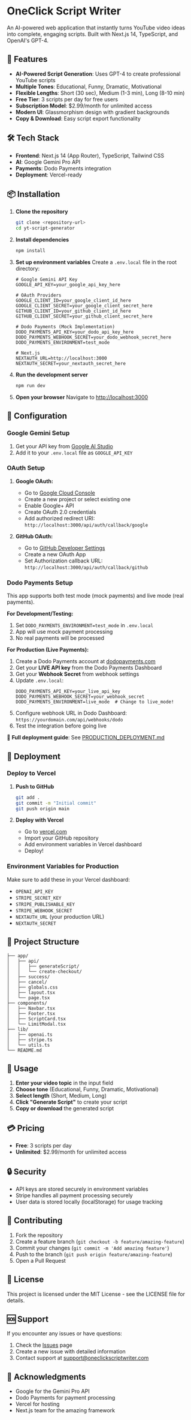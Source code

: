 # OneClick Script Writer

An AI-powered web application that instantly turns YouTube video ideas into complete, engaging scripts. Built with Next.js 14, TypeScript, and OpenAI's GPT-4.

## 🚀 Features

- **AI-Powered Script Generation**: Uses GPT-4 to create professional YouTube scripts
- **Multiple Tones**: Educational, Funny, Dramatic, Motivational
- **Flexible Lengths**: Short (30 sec), Medium (1-3 min), Long (8-10 min)
- **Free Tier**: 3 scripts per day for free users
- **Subscription Model**: $2.99/month for unlimited access
- **Modern UI**: Glassmorphism design with gradient backgrounds
- **Copy & Download**: Easy script export functionality

## 🛠️ Tech Stack

- **Frontend**: Next.js 14 (App Router), TypeScript, Tailwind CSS
- **AI**: Google Gemini Pro API
- **Payments**: Dodo Payments integration
- **Deployment**: Vercel-ready

## 📦 Installation

1. **Clone the repository**
   ```bash
   git clone <repository-url>
   cd yt-script-generator
   ```

2. **Install dependencies**
   ```bash
   npm install
   ```

3. **Set up environment variables**
   Create a `.env.local` file in the root directory:
   ```env
   # Google Gemini API Key
   GOOGLE_API_KEY=your_google_api_key_here
   
   # OAuth Providers
   GOOGLE_CLIENT_ID=your_google_client_id_here
   GOOGLE_CLIENT_SECRET=your_google_client_secret_here
   GITHUB_CLIENT_ID=your_github_client_id_here
   GITHUB_CLIENT_SECRET=your_github_client_secret_here
   
   # Dodo Payments (Mock Implementation)
   DODO_PAYMENTS_API_KEY=your_dodo_api_key_here
   DODO_PAYMENTS_WEBHOOK_SECRET=your_dodo_webhook_secret_here
   DODO_PAYMENTS_ENVIRONMENT=test_mode
   
   # Next.js
   NEXTAUTH_URL=http://localhost:3000
   NEXTAUTH_SECRET=your_nextauth_secret_here
   ```

4. **Run the development server**
   ```bash
   npm run dev
   ```

5. **Open your browser**
   Navigate to [http://localhost:3000](http://localhost:3000)

## 🔧 Configuration

### Google Gemini Setup
1. Get your API key from [Google AI Studio](https://makersuite.google.com/app/apikey)
2. Add it to your `.env.local` file as `GOOGLE_API_KEY`

### OAuth Setup
1. **Google OAuth:**
   - Go to [Google Cloud Console](https://console.cloud.google.com/)
   - Create a new project or select existing one
   - Enable Google+ API
   - Create OAuth 2.0 credentials
   - Add authorized redirect URI: `http://localhost:3000/api/auth/callback/google`

2. **GitHub OAuth:**
   - Go to [GitHub Developer Settings](https://github.com/settings/developers)
   - Create a new OAuth App
   - Set Authorization callback URL: `http://localhost:3000/api/auth/callback/github`

### Dodo Payments Setup

This app supports both test mode (mock payments) and live mode (real payments).

**For Development/Testing:**
1. Set `DODO_PAYMENTS_ENVIRONMENT=test_mode` in `.env.local`
2. App will use mock payment processing
3. No real payments will be processed

**For Production (Live Payments):**
1. Create a Dodo Payments account at [dodopayments.com](https://dodopayments.com)
2. Get your **LIVE API key** from the Dodo Payments Dashboard
3. Get your **Webhook Secret** from webhook settings
4. Update `.env.local`:
   ```env
   DODO_PAYMENTS_API_KEY=your_live_api_key
   DODO_PAYMENTS_WEBHOOK_SECRET=your_webhook_secret
   DODO_PAYMENTS_ENVIRONMENT=live_mode  # Change to live_mode!
   ```
5. Configure webhook URL in Dodo Dashboard: `https://yourdomain.com/api/webhooks/dodo`
6. Test the integration before going live

📖 **Full deployment guide**: See [PRODUCTION_DEPLOYMENT.md](./PRODUCTION_DEPLOYMENT.md)

## 🚀 Deployment

### Deploy to Vercel

1. **Push to GitHub**
   ```bash
   git add .
   git commit -m "Initial commit"
   git push origin main
   ```

2. **Deploy with Vercel**
   - Go to [vercel.com](https://vercel.com)
   - Import your GitHub repository
   - Add environment variables in Vercel dashboard
   - Deploy!

### Environment Variables for Production
Make sure to add these in your Vercel dashboard:
- `OPENAI_API_KEY`
- `STRIPE_SECRET_KEY`
- `STRIPE_PUBLISHABLE_KEY`
- `STRIPE_WEBHOOK_SECRET`
- `NEXTAUTH_URL` (your production URL)
- `NEXTAUTH_SECRET`

## 📁 Project Structure

```
├── app/
│   ├── api/
│   │   ├── generateScript/
│   │   └── create-checkout/
│   ├── success/
│   ├── cancel/
│   ├── globals.css
│   ├── layout.tsx
│   └── page.tsx
├── components/
│   ├── Navbar.tsx
│   ├── Footer.tsx
│   ├── ScriptCard.tsx
│   └── LimitModal.tsx
├── lib/
│   ├── openai.ts
│   ├── stripe.ts
│   └── utils.ts
└── README.md
```

## 🎯 Usage

1. **Enter your video topic** in the input field
2. **Choose tone** (Educational, Funny, Dramatic, Motivational)
3. **Select length** (Short, Medium, Long)
4. **Click "Generate Script"** to create your script
5. **Copy or download** the generated script

## 💳 Pricing

- **Free**: 3 scripts per day
- **Unlimited**: $2.99/month for unlimited access

## 🔒 Security

- API keys are stored securely in environment variables
- Stripe handles all payment processing securely
- User data is stored locally (localStorage) for usage tracking

## 🤝 Contributing

1. Fork the repository
2. Create a feature branch (`git checkout -b feature/amazing-feature`)
3. Commit your changes (`git commit -m 'Add amazing feature'`)
4. Push to the branch (`git push origin feature/amazing-feature`)
5. Open a Pull Request

## 📄 License

This project is licensed under the MIT License - see the LICENSE file for details.

## 🆘 Support

If you encounter any issues or have questions:
1. Check the [Issues](https://github.com/your-repo/issues) page
2. Create a new issue with detailed information
3. Contact support at support@oneclickscriptwriter.com

## 🎉 Acknowledgments

- Google for the Gemini Pro API
- Dodo Payments for payment processing
- Vercel for hosting
- Next.js team for the amazing framework
